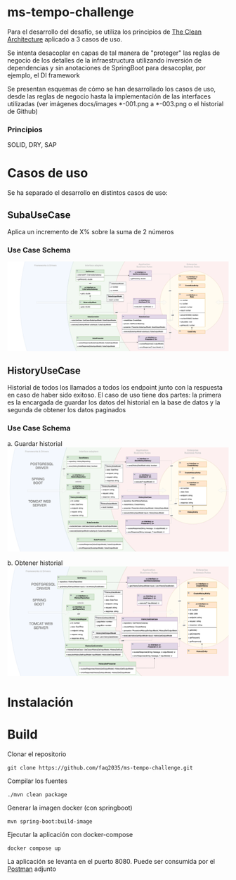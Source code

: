# ms-tempo-challenge

Para el desarrollo del desafío, se utiliza los principios de [The Clean Architecture](https://blog.cleancoder.com/uncle-bob/2012/08/13/the-clean-architecture.html) aplicado a 3 casos de uso.

Se intenta desacoplar en capas de tal manera de "proteger" las reglas de negocio de los detalles de la infraestructura utilizando inversión de dependencias y sin anotaciones de SpringBoot para desacoplar, por ejemplo, el DI framework

Se presentan esquemas de cómo se han desarrollado los casos de uso, desde las reglas de negocio hasta la implementación de las interfaces utilizadas (ver imágenes docs/images *-001.png a *-003.png o el historial de Github)

### Principios
SOLID,
DRY,
SAP

# Casos de uso

Se ha separado el desarrollo en distintos casos de uso:

## SubaUseCase

Aplica un incremento de X% sobre la suma de 2 números

### Use Case Schema

![UseCase Schema](docs/images/subausecase-diagram-003.png)

## HistoryUseCase

Historial de todos los llamados a todos los endpoint junto con la respuesta en caso de haber sido exitoso. El caso de uso tiene dos partes: la primera es la encargada de guardar los datos del historial en la base de datos y la segunda de obtener los datos paginados

### Use Case Schema

a. Guardar historial
![UseCase Schema](docs/images/historyusecase-diagram-003.png)

b. Obtener historial
![UseCase Schema](docs/images/historygetusecase-diagram-003.png)

# Instalación


# Build

Clonar el repositorio 
```
git clone https://github.com/faq2035/ms-tempo-challenge.git
```

Compilar los fuentes
```
./mvn clean package
```

Generar la imagen docker (con springboot)
```
mvn spring-boot:build-image
```

Ejecutar la aplicación con docker-compose
```
docker compose up
```

La aplicación se levanta en el puerto 8080. Puede ser consumida por el [Postman](/challenge.postman_collection.json) adjunto

